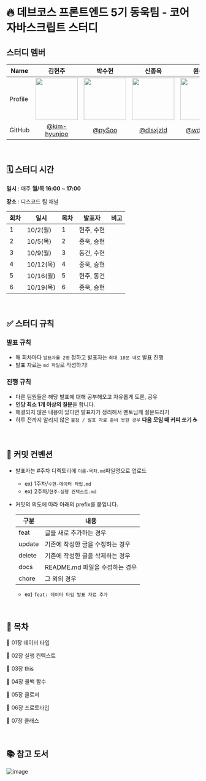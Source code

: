 # 🔥 데브코스 프론트엔드 5기 동욱팀 - 코어 자바스크립트 스터디

## 스터디 멤버
<div align="center">
  
| Name    | <center>김현주</center>|<center>박수현</center> |<center>신종욱</center> |<center>원동건</center> |<center>조승현</center> |
| ------- | --------------------------------------------- | ------------------------------------ | --------------------------------------------- | --------------------------------------------- | --------------------------------------------- | 
| Profile | <center> <img width="110px" height="110px" src="https://avatars.githubusercontent.com/u/78135416?v=4" /> </center>|<center><img width="110px" height="110px" src="https://avatars.githubusercontent.com/u/55135881?v=4" /></center>|<center><img width="110px" height="110px" src="https://avatars.githubusercontent.com/u/66900221?v=4" /></center>|<center><img width="110px" height="110px" src="https://avatars.githubusercontent.com/u/128919388?v=4" /></center>|<center><img width="110px" height="110px" src="https://avatars.githubusercontent.com/u/114329713?v=4" /></center>|
| GitHub | <center>[@kim-hyunjoo](https://github.com/kim-hyunjoo)</center> | <center>[@pySoo](https://github.com/pySoo) </center>| <center>[@dlsxjzld](https://github.com/dlsxjzld) </center>|<center>[@wdgWon](https://github.com/wdgWon)</center> |<center>[@SeungHyune](https://github.com/SeungHyune)</center> |
  
</div>  

<br />

## 🗓️ 스터디 시간

**일시** : 매주 **월/목 16:00 ~ 17:00**

**장소** : 디스코드 팀 채널


| 회차 | 일시     | 목차     | 발표자 | 비고 |
| ---- | -------- | -------- | ------ | ---- |
| 1    | 10/2(월) | 1 |  현주, 수현  |     |
| 2    | 10/5(목) | 2 |  종욱, 승현  |     |
| 3    | 10/9(월) | 3 |  동건, 수현  |     |
| 4    | 10/12(목) | 4 |  종욱, 승현  |     |
| 5    | 10/16(월) | 5 |  현주, 동건  |     |
| 6    | 10/19(목) | 6 |  종욱, 승현  |     |



<br />

## ✅ 스터디 규칙

### 발표 규칙
  - 매 회차마다 `발표자를 2명` 정하고 발표자는 `최대 10분 내로` 발표 진행
  - 발표 자료는 `md 파일`로 작성하기!

### 진행 규칙
  - 다른 팀원들은 해당 발표에 대해 공부해오고 자유롭게 토론, 공유
  - **인당 최소 1개 이상의 질문**을 합니다.
  - 해결되지 않은 내용이 있다면 발표자가 정리해서 멘토님께 질문드리기
  - 하루 전까지 알리지 않은 `불참 / 발표 자료 준비 못한 경우` **다음 모임 때 커피 쏘기 ☕️**

<br />

## 📄 커밋 컨벤션

- 발표자는 #주차 디렉토리에 `이름-목차.md`파일명으로 업로드
  - ex) 1주차/`수현-데이터 타입.md`
  - ex) 2주차/`현주-실행 컨텍스트.md`

- 커밋의 의도에 따라 아래의 prefix를 붙입니다.

  | 구분 | 내용 |
  | --- | --- |
  | feat | 글을 새로 추가하는 경우 |
  | update | 기존에 작성한 글을 수정하는 경우 |
  | delete | 기존에 작성한 글을 삭제하는 경우 |
  | docs | README.md 파일을 수정하는 경우 |
  | chore |  그 외의 경우 |

  - ex) `feat: 데이터 타입 발표 자료 추가`

<br />

## 📍 목차

📌 01장 데이터 타입

📌 02장 실행 컨텍스트

📌 03장 this

📌 04장 콜백 함수

📌 05장 클로저

📌 06장 프로토타입

📌 07장 클래스

<br />

## 📚 참고 도서

![image](https://github.com/prgrms-web-devcourse/FEDC5_core_javascript_study/assets/55135881/bda6c4e3-f928-472d-858d-d117f44245b3)
